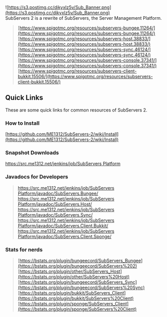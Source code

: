 ![https://s3.postimg.cc/dikyxlz5v/Sub_Banner.png](https://s3.postimg.cc/dikyxlz5v/Sub_Banner.png)<br>
SubServers 2 is a rewrite of SubServers, the Server Management Platform.<br>
> [https://www.spigotmc.org/resources/subservers-bungee.11264/](https://www.spigotmc.org/resources/subservers-bungee.11264/)<br>
> [https://www.spigotmc.org/resources/subservers-host.38833/](https://www.spigotmc.org/resources/subservers-host.38833/)<br>
> [https://www.spigotmc.org/resources/subservers-sync.46124/](https://www.spigotmc.org/resources/subservers-sync.46124/)<br>
> [https://www.spigotmc.org/resources/subservers-console.37341/](https://www.spigotmc.org/resources/subservers-console.37341/)<br>
> [https://www.spigotmc.org/resources/subservers-client-bukkit.15506/](https://www.spigotmc.org/resources/subservers-client-bukkit.15506/)

## Quick Links
These are some quick links for common resources of SubServers 2.

### How to Install
[https://github.com/ME1312/SubServers-2/wiki/Install](https://github.com/ME1312/SubServers-2/wiki/Install)

### Snapshot Downloads
[https://src.me1312.net/jenkins/job/SubServers Platform](https://src.me1312.net/jenkins/job/SubServers%20Platform)

### Javadocs for Developers
> [https://src.me1312.net/jenkins/job/SubServers Platform/javadoc/SubServers.Bungee/](https://src.me1312.net/jenkins/job/SubServers%20Platform/javadoc/SubServers.Bungee/)<br>
> [https://src.me1312.net/jenkins/job/SubServers Platform/javadoc/SubServers.Host/](https://src.me1312.net/jenkins/job/SubServers%20Platform/javadoc/SubServers.Host/)<br>
> [https://src.me1312.net/jenkins/job/SubServers Platform/javadoc/SubServers.Sync/](https://src.me1312.net/jenkins/job/SubServers%20Platform/javadoc/SubServers.Sync/)<br>
> [https://src.me1312.net/jenkins/job/SubServers Platform/javadoc/SubServers.Client.Bukkit/](https://src.me1312.net/jenkins/job/SubServers%20Platform/javadoc/SubServers.Client.Bukkit/)<br>
> [https://src.me1312.net/jenkins/job/SubServers Platform/javadoc/SubServers.Client.Sponge/](https://src.me1312.net/jenkins/job/SubServers%20Platform/javadoc/SubServers.Client.Sponge/)

### Stats for nerds
> [https://bstats.org/plugin/bungeecord/SubServers_Bungee](https://bstats.org/plugin/bungeecord/SubServers%202)<br>
> [https://bstats.org/plugin/other/SubServers_Host](https://bstats.org/plugin/other/SubServers%20Host)<br>
> [https://bstats.org/plugin/bungeecord/SubServers_Sync](https://bstats.org/plugin/bungeecord/SubServers%20Sync)<br>
> [https://bstats.org/plugin/bukkit/SubServers_Client](https://bstats.org/plugin/bukkit/SubServers%20Client)<br>
> [https://bstats.org/plugin/sponge/SubServers_Client](https://bstats.org/plugin/sponge/SubServers%20Client)
